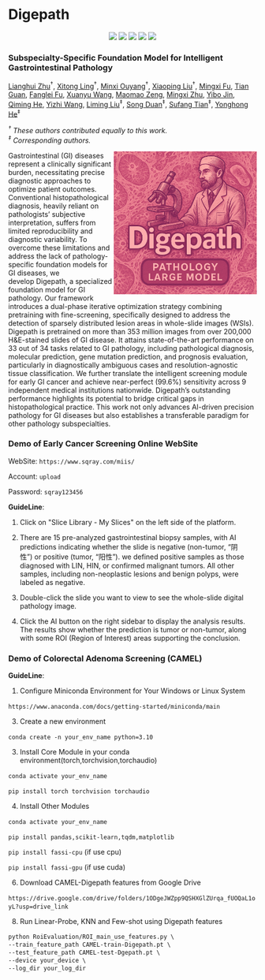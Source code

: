 # Digepath
<p align="center">
  <a href='https://arxiv.org/abs/2505.21928'>
  <img src='https://img.shields.io/badge/Arxiv-2404.19759-A42C25?style=flat&logo=arXiv&logoColor=A42C25'></a> 
  <a href='https://scholar.google.com/citations?user=nDJI-9oAAAAJ&hl=en'>
  <img src='https://img.shields.io/badge/Paper-PDF-purple?style=flat&logo=arXiv&logoColor=yellow'></a> 
  <a href='https://scholar.google.com/citations?user=nDJI-9oAAAAJ&hl=en'>
  <img src='https://img.shields.io/badge/%F0%9F%A4%97%20Hugging%20Face-Spaces-yellow'></a>
  <a href='https://scholar.google.com/citations?user=nDJI-9oAAAAJ&hl=en'>
  <img src='https://img.shields.io/badge/Project-Page-%23df5b46?style=flat&logo=Google%20chrome&logoColor=%23df5b46'></a> 
  <a href='https://github.com/lingxitong/Digepath'>
  <img src='https://img.shields.io/badge/GitHub-Code-black?style=flat&logo=github&logoColor=white'></a> 
</p>

### Subspecialty-Specific Foundation Model for Intelligent Gastrointestinal Pathology


[Lianghui Zhu](https://github.com/lingxitong/Digepath)<sup>†</sup>, [Xitong Ling](https://github.com/lingxitong/Digepath)<sup>†</sup>, [Minxi Ouyang](https://github.com/lingxitong/Digepath)<sup>†</sup>, [Xiaoping Liu](https://github.com/lingxitong/Digepath)<sup>†</sup>, [Mingxi Fu](https://github.com/lingxitong/Digepath), [Tian Guan](https://github.com/lingxitong/Digepath), [Fanglei Fu](https://github.com/lingxitong/Digepath), [Xuanyu Wang](https://github.com/lingxitong/Digepath), [Maomao Zeng](https://github.com/lingxitong/Digepath), [Mingxi Zhu](https://github.com/lingxitong/Digepath), [Yibo Jin](https://github.com/lingxitong/Digepath), [Qiming He](https://github.com/lingxitong/Digepath), [Yizhi Wang](https://github.com/lingxitong/Digepath), [Liming Liu](https://github.com/lingxitong/Digepath)<sup>‡</sup>, [Song Duan](https://github.com/lingxitong/Digepath)<sup>‡</sup>, [Sufang Tian](https://github.com/lingxitong/Digepath)<sup>‡</sup>, [Yonghong He](https://github.com/lingxitong/Digepath)<sup>‡</sup>

*<sup>†</sup> These authors contributed equally to this work.*<br>
*<sup>‡</sup> Corresponding authors.*




<img src="https://github.com/lingxitong/Digepath/blob/main/digelogo.png"  width="290px" align="right" />
Gastrointestinal (GI) diseases represent a clinically significant burden, necessitating precise diagnostic approaches to optimize patient outcomes. Conventional histopathological diagnosis, heavily reliant on pathologists’ subjective interpretation, suffers from limited reproducibility and diagnostic variability. To overcome these limitations and address the lack of pathology-specific foundation models for GI diseases, we develop Digepath, a specialized foundation model for GI pathology. Our framework introduces a dual-phase iterative optimization strategy combining pretraining with fine-screening, specifically designed to address the detection of sparsely distributed lesion areas in whole-slide images (WSIs). Digepath is pretrained on more than 353 million images from over 200,000 H&E-stained slides of GI disease. It attains state-of-the-art performance on 33 out of 34 tasks related to GI pathology, including pathological diagnosis, molecular prediction, gene mutation prediction, and prognosis evaluation, particularly in diagnostically ambiguous cases and resolution-agnostic tissue classification. We further translate the intelligent screening module for early GI cancer and achieve near-perfect (99.6%) sensitivity across 9 independent medical institutions nationwide. Digepath’s outstanding performance highlights its potential to bridge critical gaps in histopathological practice. This work not only advances AI-driven precision pathology for GI diseases but also establishes a transferable paradigm for other pathology subspecialties. 


### Demo of Early Cancer Screening Online WebSite
WebSite: `https://www.sqray.com/miis/`

Account: `upload`

Password: `sqray123456`

**GuideLine**:
1. Click on "Slice Library - My Slices" on the left side of the platform.
  
3. There are 15 pre-analyzed gastrointestinal biopsy samples, with AI predictions indicating whether the slide is negative (non-tumor, “阴性”) or positive (tumor, “阳性”). we defined positive samples as those diagnosed with LIN, HIN, or confirmed malignant tumors. All other samples, including non-neoplastic lesions and benign polyps, were labeled as negative.
   
5. Double-click the slide you want to view to see the whole-slide digital pathology image.
   
7. Click the AI button on the right sidebar to display the analysis results. The results show whether the prediction is tumor or non-tumor, along with some ROI (Region of Interest) areas supporting the conclusion.

### Demo of Colorectal Adenoma Screening (CAMEL)
**GuideLine**:
1. Configure Miniconda Environment for Your Windows or Linux System

`https://www.anaconda.com/docs/getting-started/miniconda/main`
   
3. Create a new environment

`conda create -n your_env_name python=3.10`

3. Install Core Module in your conda environment(torch,torchvision,torchaudio)

`conda activate your_env_name`

`pip install torch torchvision torchaudio`

4. Install Other Modules

`conda activate your_env_name`

`pip install pandas,scikit-learn,tqdm,matplotlib`

`pip install fassi-cpu` (if use cpu) 

`pip install fassi-gpu` (if use cuda)

6. Download CAMEL-Digepath features from Google Drive

`https://drive.google.com/drive/folders/1ODgeJWZpp9QSHXGlZUrqa_fUOQaL1oyL?usp=drive_link`

8. Run Linear-Probe, KNN and Few-shot using Digepath features

```
python RoiEvaluation/ROI_main_use_features.py \
--train_feature_path CAMEL-train-Digepath.pt \ 
--test_feature_path CAMEL-test-Dgepath.pt \
--device your_device \
--log_dir your_log_dir
```

